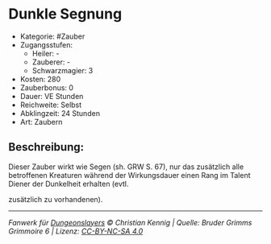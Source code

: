 # Dunkle Segnung

- Kategorie: #Zauber
- Zugangsstufen:
  - Heiler: -
  - Zauberer: -
  - Schwarzmagier: 3
- Kosten: 280
- Zauberbonus: 0
- Dauer: VE Stunden
- Reichweite: Selbst
- Abklingzeit: 24 Stunden
- Art: Zaubern

## Beschreibung:

Dieser Zauber wirkt wie Segen (sh. GRW S. 67), nur das zusätzlich alle betroffenen Kreaturen während der Wirkungsdauer einen Rang im Talent Diener der Dunkelheit erhalten (evtl.

zusätzlich zu vorhandenen).

---

_Fanwerk für [Dungeonslayers](https://www.dungeonslayers.net/) © Christian Kennig | Quelle: Bruder Grimms Grimmoire 6 | Lizenz: [CC-BY-NC-SA 4.0](https://creativecommons.org/licenses/by-nc-sa/4.0/deed.de)_
